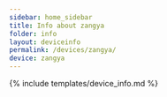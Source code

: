 ```yaml
---
sidebar: home_sidebar
title: Info about zangya
folder: info
layout: deviceinfo
permalink: /devices/zangya/
device: zangya
---
```

{% include templates/device_info.md %}
